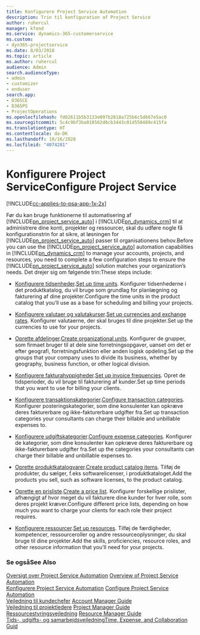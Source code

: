 ```yaml
---
title: Konfigurere Project Service Automation
description: Trin til konfiguration af Project Service
author: ruhercul
manager: kfend
ms.service: dynamics-365-customerservice
ms.custom:
- dyn365-projectservice
ms.date: 8/03/2018
ms.topic: article
ms.author: ruhercul
audience: Admin
search.audienceType:
- admin
- customizer
- enduser
search.app:
- D365CE
- D365PS
- ProjectOperations
ms.openlocfilehash: fd02611b5b3133e097b2818a725b6c5d667e5ac0
ms.sourcegitcommit: 5c4c9bf3ba018562d6cb3443c01d550489c415fa
ms.translationtype: HT
ms.contentlocale: da-DK
ms.lasthandoff: 10/16/2020
ms.locfileid: "4074281"
---
```

# <a name="configure-project-service"></a><span data-ttu-id="87d0f-103">Konfigurere Project Service</span><span class="sxs-lookup"><span data-stu-id="87d0f-103">Configure Project Service</span></span>

[!INCLUDE[cc-applies-to-psa-app-1x-2x](../includes/cc-applies-to-psa-app-1x-2x.md)]

<span data-ttu-id="87d0f-104">Før du kan bruge funktionerne til automatisering af [!INCLUDE[pn_project_service_auto](../includes/pn-project-service-auto.md)] i [!INCLUDE[pn_dynamics_crm](../includes/pn-dynamics-crm.md)] til at administrere dine konti, projekter og ressourcer, skal du udføre nogle få konfigurationstrin for at sikre, at løsningen for [!INCLUDE[pn_project_service_auto](../includes/pn-project-service-auto.md)] passer til organisationens behov.</span><span class="sxs-lookup"><span data-stu-id="87d0f-104">Before you can use the [!INCLUDE[pn_project_service_auto](../includes/pn-project-service-auto.md)] automation capabilities in [!INCLUDE[pn_dynamics_crm](../includes/pn-dynamics-crm.md)] to manage your accounts, projects, and resources, you need to complete a few configuration steps to ensure the [!INCLUDE[pn_project_service_auto](../includes/pn-project-service-auto.md)] solution matches your organization’s needs.</span></span> <span data-ttu-id="87d0f-105">Det drejer sig om følgende trin:</span><span class="sxs-lookup"><span data-stu-id="87d0f-105">These steps include:</span></span>  
  
-   <span data-ttu-id="87d0f-106">[Konfigurere tidsenheder](../psa/set-up-time-units.md).</span><span class="sxs-lookup"><span data-stu-id="87d0f-106">[Set up time units](../psa/set-up-time-units.md).</span></span> <span data-ttu-id="87d0f-107">Konfigurer tidsenhederne i det produktkatalog, du vil bruge som grundlag for planlægning og fakturering af dine projekter.</span><span class="sxs-lookup"><span data-stu-id="87d0f-107">Configure the time units in the product catalog that you’ll use as a base for scheduling and billing your projects.</span></span>  
  
-   <span data-ttu-id="87d0f-108">[Konfigurere valutaer og valutakurser](../psa/set-up-currencies-exchange-rates.md).</span><span class="sxs-lookup"><span data-stu-id="87d0f-108">[Set up currencies and exchange rates](../psa/set-up-currencies-exchange-rates.md).</span></span> <span data-ttu-id="87d0f-109">Konfigurer valutaerne, der skal bruges til dine projekter.</span><span class="sxs-lookup"><span data-stu-id="87d0f-109">Set up the currencies to use for your projects.</span></span>  
  
-   <span data-ttu-id="87d0f-110">[Oprette afdelinger](../psa/create-organizational-units.md).</span><span class="sxs-lookup"><span data-stu-id="87d0f-110">[Create organizational units](../psa/create-organizational-units.md).</span></span> <span data-ttu-id="87d0f-111">Konfigurer de grupper, som firmaet bruger til at dele sine forretningsopgaver, uanset om det er efter geografi, forretningsfunktion eller anden logisk opdeling.</span><span class="sxs-lookup"><span data-stu-id="87d0f-111">Set up the groups that your company uses to divide its business, whether by geography, business function, or other logical division.</span></span>  
  
-   <span data-ttu-id="87d0f-112">[Konfigurere fakturahyppigheder](../psa/set-up-invoice-frequencies.md).</span><span class="sxs-lookup"><span data-stu-id="87d0f-112">[Set up invoice frequencies](../psa/set-up-invoice-frequencies.md).</span></span> <span data-ttu-id="87d0f-113">Opret de tidsperioder, du vil bruge til fakturering af kunder.</span><span class="sxs-lookup"><span data-stu-id="87d0f-113">Set up time periods that you want to use for billing your clients.</span></span>  
  
-   <span data-ttu-id="87d0f-114">[Konfigurere transaktionskategorier](../psa/configure-transaction-categories.md).</span><span class="sxs-lookup"><span data-stu-id="87d0f-114">[Configure transaction categories](../psa/configure-transaction-categories.md).</span></span> <span data-ttu-id="87d0f-115">Konfigurer posteringskategorier, som dine konsulenter kan opkræve deres fakturerbare og ikke-fakturerbare udgifter fra.</span><span class="sxs-lookup"><span data-stu-id="87d0f-115">Set up transaction categories your consultants can charge their billable and unbillable expenses to.</span></span>  
  
-   <span data-ttu-id="87d0f-116">[Konfigurere udgiftskategorier](../psa/configure-expense-categories.md).</span><span class="sxs-lookup"><span data-stu-id="87d0f-116">[Configure expense categories](../psa/configure-expense-categories.md).</span></span> <span data-ttu-id="87d0f-117">Konfigurer de kategorier, som dine konsulenter kan opkræve deres fakturerbare og ikke-fakturerbare udgifter fra.</span><span class="sxs-lookup"><span data-stu-id="87d0f-117">Set up the categories your consultants can charge their billable and unbillable expenses to.</span></span>  
  
-   <span data-ttu-id="87d0f-118">[Oprette produktkatalogvarer](../psa/create-product-catalog-items.md).</span><span class="sxs-lookup"><span data-stu-id="87d0f-118">[Create product catalog items](../psa/create-product-catalog-items.md).</span></span> <span data-ttu-id="87d0f-119">Tilføj de produkter, du sælger, f.eks softwarelicenser, i produktkataloget.</span><span class="sxs-lookup"><span data-stu-id="87d0f-119">Add the products you sell, such as software licenses, to the product catalog.</span></span>  
  
-   <span data-ttu-id="87d0f-120">[Oprette en prisliste](../psa/create-price-list.md).</span><span class="sxs-lookup"><span data-stu-id="87d0f-120">[Create a price list](../psa/create-price-list.md).</span></span> <span data-ttu-id="87d0f-121">Konfigurer forskellige prislister, afhængigt af hvor meget du vil fakturere dine kunder for hver rolle, som deres projekt kræver.</span><span class="sxs-lookup"><span data-stu-id="87d0f-121">Configure different price lists, depending on how much you want to charge your clients for each role their project requires.</span></span>  
  
-   <span data-ttu-id="87d0f-122">[Konfigurere ressourcer](../psa/set-up-resources.md).</span><span class="sxs-lookup"><span data-stu-id="87d0f-122">[Set up resources](../psa/set-up-resources.md).</span></span> <span data-ttu-id="87d0f-123">Tilføj de færdigheder, kompetencer, ressourceroller og andre ressourceoplysninger, du skal bruge til dine projekter.</span><span class="sxs-lookup"><span data-stu-id="87d0f-123">Add the skills, proficiencies, resource roles, and other resource information that you’ll need for your projects.</span></span>  
  
### <a name="see-also"></a><span data-ttu-id="87d0f-124">Se også</span><span class="sxs-lookup"><span data-stu-id="87d0f-124">See Also</span></span>  
 <span data-ttu-id="87d0f-125">[Oversigt over Project Service Automation](../psa/overview.md) </span><span class="sxs-lookup"><span data-stu-id="87d0f-125">[Overview of Project Service Automation](../psa/overview.md) </span></span>  
 <span data-ttu-id="87d0f-126">[Konfigurere Project Service Automation](../psa/configure.md) </span><span class="sxs-lookup"><span data-stu-id="87d0f-126">[Configure Project Service Automation](../psa/configure.md) </span></span>  
 <span data-ttu-id="87d0f-127">[Vejledning til kundechefer](../psa/account-manager-guide.md) </span><span class="sxs-lookup"><span data-stu-id="87d0f-127">[Account Manager Guide](../psa/account-manager-guide.md) </span></span>  
 <span data-ttu-id="87d0f-128">[Vejledning til projektledere](../psa/project-manager-guide.md) </span><span class="sxs-lookup"><span data-stu-id="87d0f-128">[Project Manager Guide](../psa/project-manager-guide.md) </span></span>  
 <span data-ttu-id="87d0f-129">[Ressourcestyringsvejledning](../psa/resource-manager-guide.md) </span><span class="sxs-lookup"><span data-stu-id="87d0f-129">[Resource Manager Guide](../psa/resource-manager-guide.md) </span></span>  
 [<span data-ttu-id="87d0f-130">Tids-, udgifts- og samarbejdsvejledning</span><span class="sxs-lookup"><span data-stu-id="87d0f-130">Time, Expense, and Collaboration Guid</span></span>](../psa/time-expense-collaboration-guide.md)
